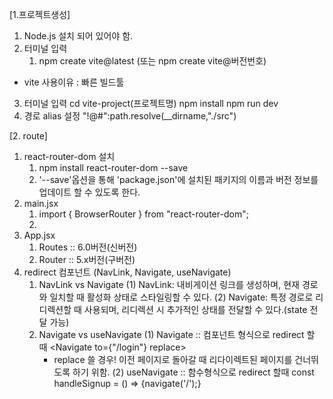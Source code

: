 <!-- # React + Vite

This template provides a minimal setup to get React working in Vite with HMR and some ESLint rules.

Currently, two official plugins are available:

- [@vitejs/plugin-react](https://github.com/vitejs/vite-plugin-react/blob/main/packages/plugin-react/README.md) uses [Babel](https://babeljs.io/) for Fast Refresh
- [@vitejs/plugin-react-swc](https://github.com/vitejs/vite-plugin-react-swc) uses [SWC](https://swc.rs/) for Fast Refresh -->

[1.프로젝트생성]
1. Node.js 설치 되어 있어야 함.
2. 터미널 입력
   1) npm create vite@latest 
      (또는 npm create vite@버전번호)
* vite 사용이유 : 빠른 빌드툴
3. 터미널 입력
   cd vite-project(프로젝트명)
   npm install
   npm run dev
4. 경로 alias 설정
   "!@#":path.resolve(__dirname,"./src")

[2. route]
1. react-router-dom 설치
   1) npm install react-router-dom --save 
   2) '--save'옵션을 통해 'package.json'에 설치된 패키지의 이름과 버전 정보를 업데이트 할 수 있도록 한다.
2. main.jsx
   1) import { BrowserRouter } from "react-router-dom";
   2) <BrowserRouter>
3. App.jsx
   1) Routes :: 6.0버전(신버전)<Routes><Route/><Route/></Routes>
   2) Router :: 5.x버전(구버전)<Router><Route/><Route/></Router>
4. redirect 컴포넌트 (NavLink, Navigate, useNavigate)
   1) NavLink vs Navigate
      (1) NavLink: 내비게이션 링크를 생성하며, 현재 경로와 일치할 때 활성화 상태로 스타일링할 수 있다.
      (2) Navigate: 특정 경로로 리디렉션할 때 사용되며, 리디렉션 시 추가적인 상태를 전달할 수 있다.(state 전달 가능)
   2) Navigate vs useNavigate
      (1) Navigate :: 컴포넌트 형식으로 redirect 할 때
          <Navigate to={"/login"} replace></Navigate>
         * replace 쓸 경우! 이전 페이지로 돌아갈 때 리다이렉트된 페이지를 건너뛰도록 하기 위함.
      (2) useNavigate :: 함수형식으로 redirect 할때
         const handleSignup = () => {navigate('/');}   

